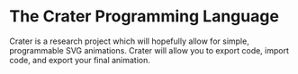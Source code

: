 # The Crater Programming Language
Crater is a research project which will hopefully allow for simple, programmable SVG animations. Crater will allow you to export code, import code, and export your final animation.
